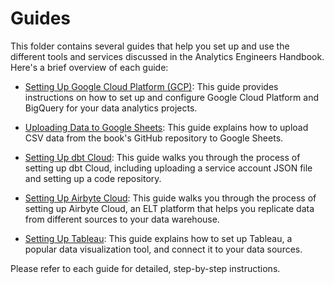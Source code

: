 # Guides

This folder contains several guides that help you set up and use the different tools and services discussed in the Analytics Engineers Handbook. Here's a brief overview of each guide:

- [Setting Up Google Cloud Platform (GCP)](setting_up_gcp_and_bigquery.md): This guide provides instructions on how to set up and configure Google Cloud Platform and BigQuery for your data analytics projects.

- [Uploading Data to Google Sheets](upload_data_to_google_sheets.md): This guide explains how to upload CSV data from the book's GitHub repository to Google Sheets.

- [Setting Up dbt Cloud](setting_up_dbt_cloud.md): This guide walks you through the process of setting up dbt Cloud, including uploading a service account JSON file and setting up a code repository.

- [Setting Up Airbyte Cloud](setting_up_airbyte_cloud.md): This guide walks you through the process of setting up Airbyte Cloud, an ELT platform that helps you replicate data from different sources to your data warehouse.

- [Setting Up Tableau](setting_up_tableau.md): This guide explains how to set up Tableau, a popular data visualization tool, and connect it to your data sources.

Please refer to each guide for detailed, step-by-step instructions.
